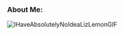 ### About Me:
<!--
**chhayly/chhayly** is a ✨ _special_ ✨ repository because its `README.md` (this file) appears on your GitHub profile.

Here are some ideas to get you started:

- 🔭 I’m currently working on ...
- 🌱 I’m currently learning ...
- 👯 I’m looking to collaborate on ...
- 🤔 I’m looking for help with ...
- 💬 Ask me about ...
- 📫 How to reach me: ...
- 😄 Pronouns: ...
- ⚡ Fun fact: ...
-->

![IHaveAbsolutelyNoIdeaLizLemonGIF](https://user-images.githubusercontent.com/5591764/185769717-9c5a8bec-5934-49e4-ae4d-4f6fcda875fe.gif)
